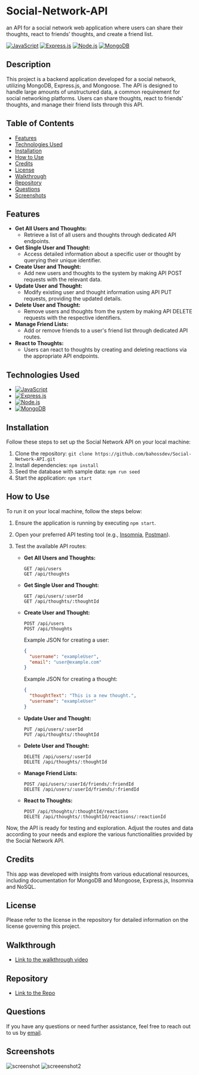 # Social-Network-API

an API for a social network web application where users can share their thoughts, react to friends’ thoughts, and create a friend list.

[![JavaScript](https://img.shields.io/badge/JavaScript-F7DF1E?style=for-the-badge&logo=javascript&logoColor=black)](https://www.javascript.com)
[![Express.js](https://img.shields.io/badge/Express.js-000000?style=for-the-badge&logo=express&logoColor=white)](https://expressjs.com/)
[![Node.js](https://img.shields.io/badge/node.js-6DA55F?style=for-the-badge&logo=node.js&logoColor=white)](https://nodejs.org/en)
[![MongoDB](https://img.shields.io/badge/MongoDB-%234ea94b.svg?style=for-the-badge&logo=mongodb&logoColor=white)](https://www.mongodb.com)

## Description

This project is a backend application developed for a social network, utilizing MongoDB, Express.js, and Mongoose. The API is designed to handle large amounts of unstructured data, a common requirement for social networking platforms. Users can share thoughts, react to friends' thoughts, and manage their friend lists through this API.

## Table of Contents

- [Features](#features)
- [Technologies Used](#technologies-used)
- [Installation](#installation)
- [How to Use](#how-to-use)
- [Credits](#credits)
- [License](#license)
- [Walkthrough](#walkthrough)
- [Repository](#repository)
- [Questions](#questions)
- [Screenshots](#screenshots)

## Features

- **Get All Users and Thoughts:**
  - Retrieve a list of all users and thoughts through dedicated API endpoints.
- **Get Single User and Thought:**
  - Access detailed information about a specific user or thought by querying their unique identifier.
- **Create User and Thought:**
  - Add new users and thoughts to the system by making API POST requests with the relevant data.
- **Update User and Thought:**
  - Modify existing user and thought information using API PUT requests, providing the updated details.
- **Delete User and Thought:**
  - Remove users and thoughts from the system by making API DELETE requests with the respective identifiers.
- **Manage Friend Lists:**
  - Add or remove friends to a user's friend list through dedicated API routes.
- **React to Thoughts:**
  - Users can react to thoughts by creating and deleting reactions via the appropriate API endpoints.

## Technologies Used

- [![JavaScript](https://img.shields.io/badge/JavaScript-F7DF1E?style=for-the-badge&logo=javascript&logoColor=black)](https://www.javascript.com)
- [![Express.js](https://img.shields.io/badge/Express.js-000000?style=for-the-badge&logo=express&logoColor=white)](https://expressjs.com/)
- [![Node.js](https://img.shields.io/badge/node.js-6DA55F?style=for-the-badge&logo=node.js&logoColor=white)](https://nodejs.org/en)
- [![MongoDB](https://img.shields.io/badge/MongoDB-%234ea94b.svg?style=for-the-badge&logo=mongodb&logoColor=white)](https://www.mongodb.com)

## Installation

Follow these steps to set up the Social Network API on your local machine:

1.  Clone the repository: `git clone https://github.com/bahossdev/Social-Network-API.git`
2.  Install dependencies: `npm install`
3.  Seed the database with sample data: `npm run seed`
4.  Start the application: `npm start`


## How to Use

To run it on your local machine, follow the steps below:

1.  Ensure the application is running by executing `npm start`.
2.  Open your preferred API testing tool (e.g., [Insomnia](https://insomnia.rest/), [Postman](https://www.postman.com/)).
3.  Test the available API routes:

    - **Get All Users and Thoughts:**

      ```
      GET /api/users
      GET /api/thoughts
      ```

    - **Get Single User and Thought:**

      ```
      GET /api/users/:userId
      GET /api/thoughts/:thoughtId
      ```

    - **Create User and Thought:**

      ```
      POST /api/users
      POST /api/thoughts
      ```

      Example JSON for creating a user:

      ```json
      {
        "username": "exampleUser",
        "email": "user@example.com"
      }
      ```

      Example JSON for creating a thought:

      ```json
      {
        "thoughtText": "This is a new thought.",
        "username": "exampleUser"
      }
      ```

    - **Update User and Thought:**

      ```
      PUT /api/users/:userId
      PUT /api/thoughts/:thoughtId
      ```

    - **Delete User and Thought:**

      ```
      DELETE /api/users/:userId
      DELETE /api/thoughts/:thoughtId
      ```

    - **Manage Friend Lists:**

      ```
      POST /api/users/:userId/friends/:friendId
      DELETE /api/users/:userId/friends/:friendId
      ```

    - **React to Thoughts:**
      ```
      POST /api/thoughts/:thoughtId/reactions
      DELETE /api/thoughts/:thoughtId/reactions/:reactionId
      ```

Now, the API is ready for testing and exploration. Adjust the routes and data according to your needs and explore the various functionalities provided by the Social Network API.

## Credits

This app was developed with insights from various educational resources, including documentation for MongoDB and Mongoose, Express.js, Insomnia and NoSQL.

## License

Please refer to the license in the repository for detailed information on the license governing this project.

## Walkthrough

- [Link to the walkthrough video](https://drive.google.com/file/d/1YPDGpxXXa8p7UcQ0AnXIt0kpDoC2q8dd/view?usp=share_link)

## Repository

- [Link to the Repo](https://github.com/bahossdev/Social-Network-API.git)

## Questions

If you have any questions or need further assistance, feel free to reach out to us by [email](mailto:bahoss.dev@gmail.com).

## Screenshots
![screenshot](https://github.com/bahossdev/Social-Network-API/assets/148646212/d03a982c-377e-4d17-bc4f-3eea4bc4ec83)
![screeenshot2](https://github.com/bahossdev/Social-Network-API/assets/148646212/4949d9da-d9b3-48d1-9145-a16d4841d192)

